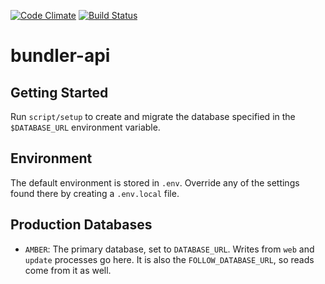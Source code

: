 [![Code Climate](https://codeclimate.com/github/bundler/bundler-api.png)](https://codeclimate.com/github/bundler/bundler-api)
[![Build Status](https://travis-ci.org/bundler/bundler-api.png?branch=master)](https://travis-ci.org/bundler/bundler-api)

# bundler-api

## Getting Started

Run `script/setup` to create and migrate the database specified in the
`$DATABASE_URL` environment variable.

## Environment

The default environment is stored in `.env`. Override any of the settings
found there by creating a `.env.local` file.

## Production Databases

  - `AMBER`: The primary database, set to `DATABASE_URL`. Writes from `web` and `update` processes go here. It is also the `FOLLOW_DATABASE_URL`, so reads come from it as well.
